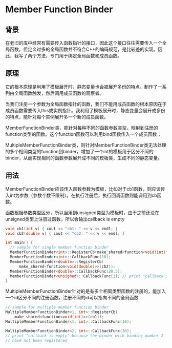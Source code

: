 # Member Function Binder

## 背景

在老旧的库中经常有需要传入函数指针的接口，因此这个接口往往需要传入一个全局函数。但定义过多的全局函数并不符合C++的编码规范，是比较差的实现。因此，我写了两个方法，专门用于绑定全局函数和成员函数。

## 原理

它的根本原理是利用了模板展开时，静态变量也会被展开多份的特点。制作了一系列由全局函数触发，然后调用成员函数的观察者。

当我们注册一个参数为全局函数指针的函数，我们不能用成员函数的根本原因在于成员函数需要传入this或实例指针。我利用了模板展开时，静态变量会展开成多份的特点，能针对每个实例展开多一个新的成员函数。

MemberFunctionBinder类，能针对每种不同的函数参数类型，映射到注册的function类型的函数。这个function函数可以利用bind函数传入一个成员函数；

MultipleMemberFunctionBinder类，则针对MemberFunctionBinder类无法处理的多个相同类型的function到binder，增加了一个int的模板用于区分不同的binder，从而实现相同的函数参数展开成不同的模板类，生成不同的静态变量。

## 用法

MemberFunctionBinder应该传入函数参数为模板，比如对于cb1函数，则应该传入int为参数（参数个数不限制）。在执行注册后，执行回调函数则能调用到cb函数。

函数根据参数类型区分，所以当用到unsigned类型为模板时，由于之前还没在unsigned类型上注册过函数。所以会输出callback is empty

```cpp
void cb1(int v) { cout << "cb1: " << v << endl; }
void cb2(double v) { cout << "cb2: " << v << endl; }

int main() {
  // sample for single member function binder
  MemberFunctionBinder<int>::RegisterCb(make_shared<function<void(int)>>(cb1));
  MemberFunctionBinder<int>::CallbackFunc(10);
  MemberFunctionBinder<double>::RegisterCb(
      make_shared<function<void(double)>>(cb2));
  MemberFunctionBinder<double>::CallbackFunc(20.5);
  MemberFunctionBinder<unsigned>::CallbackFunc(1); // print "callback is empty"
}
```

MultipleMemberFunctionBinder针对的是有多个相同类型函数的注册的，能加入一个id区分不同的注册函数。注册不同的id可以指向不同的全局函数

```c++
// sample for multiple member function binder
MultipleMemberFunctionBinder<1, int>::RegisterCb(
    make_shared<function<void(int)>>(cb1));
MultipleMemberFunctionBinder<1, int>::CallbackFunc(10);

MultipleMemberFunctionBinder<2, int>::CallbackFunc(30);
// print "callback is empty" because the binder with binding number 2
// have not been registered
```
